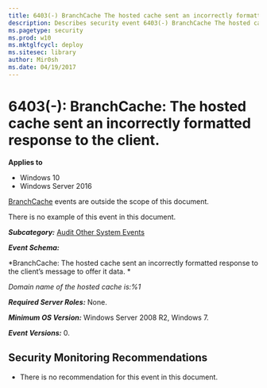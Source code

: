 ```yaml
---
title: 6403(-) BranchCache The hosted cache sent an incorrectly formatted response to the client. (Windows 10)
description: Describes security event 6403(-) BranchCache The hosted cache sent an incorrectly formatted response to the client.
ms.pagetype: security
ms.prod: w10
ms.mktglfcycl: deploy
ms.sitesec: library
author: Mir0sh
ms.date: 04/19/2017
---
```


# 6403(-): BranchCache: The hosted cache sent an incorrectly formatted response to the client.

**Applies to**
-   Windows 10
-   Windows Server 2016


[BranchCache](https://technet.microsoft.com/en-us/library/dd425028.aspx) events are outside the scope of this document.

There is no example of this event in this document.

***Subcategory:***&nbsp;[Audit Other System Events](audit-other-system-events.md)

***Event Schema:***

*BranchCache: The hosted cache sent an incorrectly formatted response to the client’s message to offer it data. *

*Domain name of the hosted cache is:%1*

***Required Server Roles:*** None.

***Minimum OS Version:*** Windows Server 2008 R2, Windows 7.

***Event Versions:*** 0.

## Security Monitoring Recommendations

-   There is no recommendation for this event in this document.

